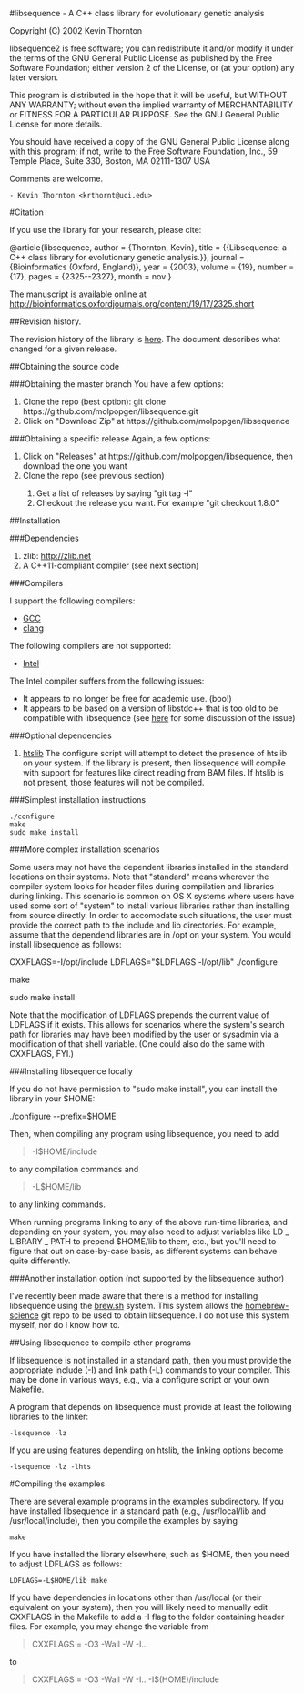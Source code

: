 #libsequence - A C++ class library for evolutionary genetic analysis



  Copyright (C) 2002 Kevin Thornton

  libsequence2 is free software; you can redistribute it and/or modify
  it under the terms of the GNU General Public License as published by
  the Free Software Foundation; either version 2 of the License, or
  (at your option) any later version.

  This program is distributed in the hope that it will be useful,
  but WITHOUT ANY WARRANTY; without even the implied warranty of
  MERCHANTABILITY or FITNESS FOR A PARTICULAR PURPOSE.  See the
  GNU General Public License for more details.

  You should have received a copy of the GNU General Public License
  along with this program; if not, write to the Free Software
  Foundation, Inc., 59 Temple Place, Suite 330, Boston, MA  02111-1307  USA

Comments are welcome.

	- Kevin Thornton <krthornt@uci.edu>

#Citation

If you use the library for your research, please cite:

@article{libsequence,
author = {Thornton, Kevin},
title = {{Libsequence: a C++ class library for evolutionary genetic analysis.}},
journal = {Bioinformatics (Oxford, England)},
year = {2003},
volume = {19},
number = {17},
pages = {2325--2327},
month = nov
}

The manuscript is available online at http://bioinformatics.oxfordjournals.org/content/19/17/2325.short

##Revision history.

The revision history of the library is [here](REVISION_HISTORY.md).  The document describes what changed for a given release.

##Obtaining the source code

###Obtaining the master branch
You have a few options:
<ol>
<li> Clone the repo (best option): git clone https://github.com/molpopgen/libsequence.git</li>
<li> Click on "Download Zip" at https://github.com/molpopgen/libsequence </li>
</ol>

###Obtaining a specific release
Again, a few options:
<ol>
<li> Click on "Releases" at https://github.com/molpopgen/libsequence, then download the one you want </li>
<li> Clone the repo (see previous section)</li>
<ol>
<li> Get a list of releases by saying "git tag -l" </li>
<li> Checkout the release you want.  For example "git checkout 1.8.0"</li>
</ol>
</ol>

##Installation

###Dependencies

1. zlib: http://zlib.net
2. A C++11-compliant compiler (see next section)

###Compilers

I support the following compilers:

* [GCC](http://gcc.gnu.org)
* [clang](http://clang.llvm.org)

The following compilers are not supported:

* [Intel](https://software.intel.com/en-us/intel-compilers)

The Intel compiler suffers from the following issues:

* It appears to no longer be free for academic use. (boo!)
* It appears to be based on a version of libstdc++ that is too old to be compatible with libsequence (see [here](https://github.com/molpopgen/libsequence/pull/4) for some discussion of the issue)

###Optional dependencies

1. [htslib](http://htslib.org) The configure script will attempt to detect the presence of htslib on your system.  If the library is present, then libsequence will compile with support for features like direct reading from BAM files.  If htslib is not present, those features will not be compiled.
   
###Simplest installation instructions

```
./configure
make
sudo make install
```
###More complex installation scenarios

Some users may not have the dependent libraries installed in the standard locations on their systems.  Note that "standard" means wherever the compiler system looks for header files during compilation and libraries during linking.  This scenario is common on OS X systems where users have used some sort of "system" to install various libraries rather than installing from source directly.  In order to accomodate such situations, the user must provide the correct path to the include and lib directories.  For example, assume that the dependend libraries are in /opt on your system.  You would install libsequence as follows:

CXXFLAGS=-I/opt/include LDFLAGS="$LDFLAGS -l/opt/lib" ./configure

make

sudo make install

Note that the modification of LDFLAGS prepends the current value of LDFLAGS if it exists.  This allows for scenarios where the system's search path for libraries may have been modified by the user or sysadmin via a modification of that shell variable.  (One could also do the same with CXXFLAGS, FYI.)

###Installing libsequence locally

If you do not have permission to "sudo make install", you can install the library in your $HOME:

./configure --prefix=$HOME

Then, when compiling any program using libsequence, you need to add

> -I$HOME/include

to any compilation commands and

> -L$HOME/lib

to any linking commands.

When running programs linking to any of the above run-time libraries, and depending on your system, you may also need to adjust variables like LD _ LIBRARY _ PATH to prepend $HOME/lib to them, etc., but you'll need to figure that out on case-by-case basis, as different systems can behave quite differently.

###Another installation option (not supported by the libsequence author)

I've recently been made aware that there is a method for installing libsequence using the [brew.sh](http://brew.sh/) system.  This system allows the [homebrew-science](https://github.com/Homebrew/homebrew-science) git repo to be used to obtain libsequence.  I do not use this system myself, nor do I know how to.

##Using libsequence to compile other programs

If libsequence is not installed in a standard path, then you must provide the appropriate include (-I) and link path (-L) commands to your compiler.  This may be done in various ways, e.g., via a configure script or your own Makefile.

A program that depends on libsequence must provide at least the following libraries to the linker:

```
-lsequence -lz 
```

If you are using features depending on htslib, the linking options become

```
-lsequence -lz -lhts
```

#Compiling the examples

There are several example programs in the examples subdirectory.  If you have installed libsequence in a standard path (e.g., /usr/local/lib and /usr/local/include), then you compile the examples by saying

```
make
```

If you have installed the library elsewhere, such as $HOME, then you need to adjust LDFLAGS as follows:

```
LDFLAGS=-L$HOME/lib make
```

If you have dependencies in locations other than /usr/local (or their equivalent on your system), then you will likely need to manually edit CXXFLAGS in the Makefile to add a -I flag to the folder containing header files.  For example, you may change the variable from

> CXXFLAGS = -O3 -Wall -W -I..

to

> CXXFLAGS = -O3 -Wall -W -I.. -I$(HOME)/include
